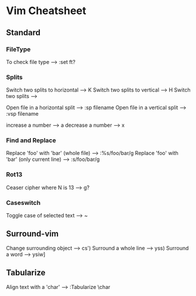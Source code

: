 Vim Cheatsheet
==============


Standard
--------

### FileType
To check file type --> :set ft?

### Splits

Switch two splits to horizontal --> <C-w>K
Switch two splits to vertical   --> <C-w>H
Switch two splits               --> <C-w><C-x>

Open file in a horizontal split  --> :sp filename
Open file in a vertical split    --> :vsp filename

increase a number --> <CR>a
decrease a number --> <CR>x

### Find and Replace
Replace 'foo' with 'bar' (whole file)        --> :%s/foo/bar/g
Replace 'foo' with 'bar' (only current line) --> :s/foo/bar/g

### Rot13
Ceaser cipher where N is 13 --> g?

### Caseswitch
Toggle case of selected text --> ~


Surround-vim
------------

Change surrounding object --> cs')
Surround a whole line     --> yss)
Surround a word           --> ysiw]

Tabularize
----------

Align text with a 'char' --> :Tabularize \char
